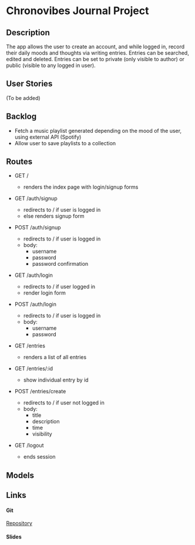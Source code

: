 # Chronovibes Journal Project

## Description

The app allows the user to create an account, and while logged in, record their daily moods and thoughts via writing entries. Entries can be searched, edited and deleted. Entries can be set to private (only visible to author) or public (visible to any logged in user).

## User Stories

(To be added)

## Backlog

- Fetch a music playlist generated depending on the mood of the user, using external API (Spotify) 
- Allow user to save playlists to a collection

## Routes


* GET /
  * renders the index page with login/signup forms

* GET /auth/signup
  * redirects to / if user is logged in
  * else renders signup form

* POST /auth/signup
  * redirects to / if user is logged in
  * body:
    * username
    * password
    * password confirmation

* GET /auth/login
  * redirects to / if user logged in
  * render login form 

* POST /auth/login
  * redirects to / if user is logged in
  * body:
    * username
    * password

* GET /entries 
  * renders a list of all entries

* GET /entries/:id
  * show individual entry by id

* POST /entries/create
  * redirects to / if user not logged in
  * body:
    * title
    * description
    * time
    * visibility

* GET /logout
  * ends session


## Models



## Links

#### Git

[Repository](https://github.com/dakockar/chronovibes-project)

#### Slides